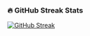 ### 🔥 GitHub Streak Stats

[![GitHub Streak](https://github-readme-streak-stats.herokuapp.com/?user=rosleinrose&theme=dark)](https://git.io/streak-stats)


<!--
**rosleinrose/rosleinrose** is a ✨ _special_ ✨ repository because its `README.md` (this file) appears on your GitHub profile.

Here are some ideas to get you started:

- 🔭 I’m currently working on ...
- 🌱 I’m currently learning ...
- 👯 I’m looking to collaborate on ...
- 🤔 I’m looking for help with ...
- 💬 Ask me about ...
- 📫 How to reach me: ...
- 😄 Pronouns: ...
- ⚡ Fun fact: ...
-->
